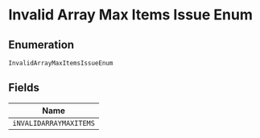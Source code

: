 
# Invalid Array Max Items Issue Enum

## Enumeration

`InvalidArrayMaxItemsIssueEnum`

## Fields

| Name |
|  --- |
| `iNVALIDARRAYMAXITEMS` |


